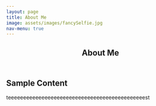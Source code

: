```yaml
---
layout: page
title: About Me
image: assets/images/fancySelfie.jpg
nav-menu: true
---
```


<!-- Main -->
<div id="main" class="alt">

<!-- One -->
<section id="one">
<div class="inner">
		<header class="major">
			<h1>About Me</h1>
		</header>

<!-- Content -->
<h2 id="content">Sample Content</h2>
<p>teeeeeeeeeeeeeeeeeeeeeeeeeeeeeeeeeeeeeeeeeeeeest</p>

</div>

</div>
</section>

</div>
